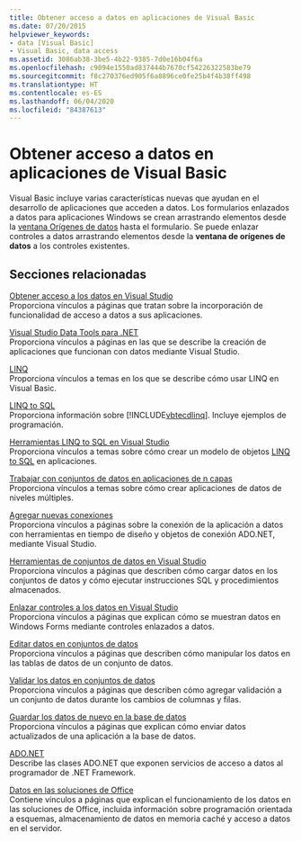 ```yaml
---
title: Obtener acceso a datos en aplicaciones de Visual Basic
ms.date: 07/20/2015
helpviewer_keywords:
- data [Visual Basic]
- Visual Basic, data access
ms.assetid: 3086ab38-3be5-4b22-9385-7d0e16b04f6a
ms.openlocfilehash: c9094e1550ad837444b7670cf54226322583be79
ms.sourcegitcommit: f8c270376ed905f6a8896ce0fe25b4f4b38ff498
ms.translationtype: HT
ms.contentlocale: es-ES
ms.lasthandoff: 06/04/2020
ms.locfileid: "84387613"
---
```

# <a name="accessing-data-in-visual-basic-applications"></a>Obtener acceso a datos en aplicaciones de Visual Basic

Visual Basic incluye varias características nuevas que ayudan en el desarrollo de aplicaciones que acceden a datos. Los formularios enlazados a datos para aplicaciones Windows se crean arrastrando elementos desde la [ventana Orígenes de datos](/visualstudio/data-tools/add-new-data-sources) hasta el formulario. Se puede enlazar controles a datos arrastrando elementos desde la **ventana de orígenes de datos** a los controles existentes.

## <a name="related-sections"></a>Secciones relacionadas

[Obtener acceso a los datos en Visual Studio](/visualstudio/data-tools/)  
Proporciona vínculos a páginas que tratan sobre la incorporación de funcionalidad de acceso a datos a sus aplicaciones.

[Visual Studio Data Tools para .NET](/visualstudio/data-tools/visual-studio-data-tools-for-dotnet)  
Proporciona vínculos a páginas en las que se describe la creación de aplicaciones que funcionan con datos mediante Visual Studio.

[LINQ](../programming-guide/language-features/linq/index.md)  
Proporciona vínculos a temas en los que se describe cómo usar LINQ en Visual Basic.

[LINQ to SQL](../../framework/data/adonet/sql/linq/index.md)  
Proporciona información sobre [!INCLUDE[vbtecdlinq](~/includes/vbtecdlinq-md.md)]. Incluye ejemplos de programación.  

[Herramientas LINQ to SQL en Visual Studio](/visualstudio/data-tools/linq-to-sql-tools-in-visual-studio2)  
Proporciona vínculos a temas sobre cómo crear un modelo de objetos [LINQ to SQL](../../framework/data/adonet/sql/linq/index.md) en aplicaciones.

[Trabajar con conjuntos de datos en aplicaciones de n capas](/visualstudio/data-tools/work-with-datasets-in-n-tier-applications)  
Proporciona vínculos a temas sobre cómo crear aplicaciones de datos de niveles múltiples.

[Agregar nuevas conexiones](/visualstudio/data-tools/add-new-connections)  
Proporciona vínculos a páginas sobre la conexión de la aplicación a datos con herramientas en tiempo de diseño y objetos de conexión ADO.NET, mediante Visual Studio.

[Herramientas de conjuntos de datos en Visual Studio](/visualstudio/data-tools/dataset-tools-in-visual-studio)  
Proporciona vínculos a páginas que describen cómo cargar datos en los conjuntos de datos y cómo ejecutar instrucciones SQL y procedimientos almacenados.  

[Enlazar controles a los datos en Visual Studio](/visualstudio/data-tools/bind-controls-to-data-in-visual-studio)  
Proporciona vínculos a páginas que explican cómo se muestran datos en Windows Forms mediante controles enlazados a datos.

[Editar datos en conjuntos de datos](/visualstudio/data-tools/edit-data-in-datasets)  
Proporciona vínculos a páginas que describen cómo manipular los datos en las tablas de datos de un conjunto de datos.  

[Validar los datos en conjuntos de datos](/visualstudio/data-tools/validate-data-in-datasets)  
Proporciona vínculos a páginas que describen cómo agregar validación a un conjunto de datos durante los cambios de columnas y filas.

[Guardar los datos de nuevo en la base de datos](/visualstudio/data-tools/save-data-back-to-the-database)  
Proporciona vínculos a páginas que explican cómo enviar datos actualizados de una aplicación a la base de datos.

[ADO.NET](../../framework/data/adonet/index.md)  
Describe las clases ADO.NET que exponen servicios de acceso a datos al programador de .NET Framework.

[Datos en las soluciones de Office](/visualstudio/vsto/data-in-office-solutions)  
Contiene vínculos a páginas que explican el funcionamiento de los datos en las soluciones de Office, incluida información sobre programación orientada a esquemas, almacenamiento de datos en memoria caché y acceso a datos en el servidor.
